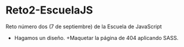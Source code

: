 # Reto2-EscuelaJS
Reto número dos (7 de septiembre) de la Escuela de JavaScript

+ Hagamos un diseño.
+Maquetar la página de 404 aplicando SASS.
